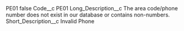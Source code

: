 <?xml version="1.0" encoding="UTF-8"?>
<CustomMetadata xmlns="http://soap.sforce.com/2006/04/metadata" xmlns:xsi="http://www.w3.org/2001/XMLSchema-instance" xmlns:xsd="http://www.w3.org/2001/XMLSchema">
    <label>PE01</label>
    <protected>false</protected>
    <values>
        <field>Code__c</field>
        <value xsi:type="xsd:string">PE01</value>
    </values>
    <values>
        <field>Long_Description__c</field>
        <value xsi:type="xsd:string">The area code/phone number does not exist in our database or contains non-numbers.</value>
    </values>
    <values>
        <field>Short_Description__c</field>
        <value xsi:type="xsd:string">Invalid Phone</value>
    </values>
</CustomMetadata>

